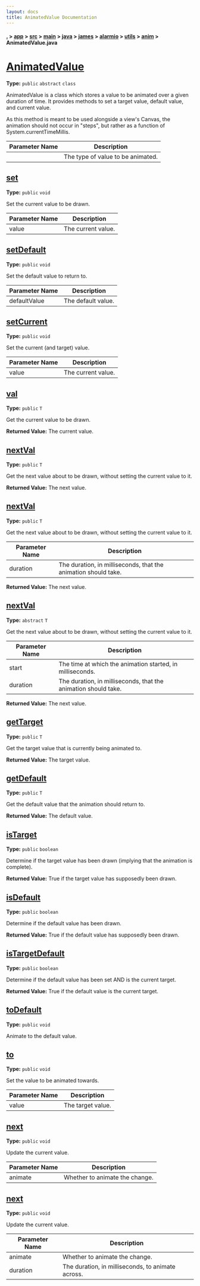 ```yaml
---
layout: docs
title: AnimatedValue Documentation
---
```

#### [.](./../../../../../../../../index) > [app](./../../../../../../../index) > [src](./../../../../../../index) > [main](./../../../../../index) > [java](./../../../../index) > [james](./../../../index) > [alarmio](./../../index) > [utils](./../index) > [anim](./index) > **AnimatedValue.java**

# [AnimatedValue](https://github.com/TheAndroidMaster/Alarmio/blob/master/app/src/main/java/james/alarmio/utils/anim/AnimatedValue.java#L6)

**Type:** `public` `abstract` `class`

AnimatedValue is a class which stores a value to be animated 
over a given duration of time. It provides methods to set a 
target value, default value, and current value. 

As this method is meant to be used alongside a view's Canvas, 
the animation should not occur in "steps", but rather as a 
function of System.currentTimeMillis. 





|Parameter Name|Description|
|-----|-----|
|<T>|The type of value to be animated. |








## [set](https://github.com/TheAndroidMaster/Alarmio/blob/master/app/src/main/java/james/alarmio/utils/anim/AnimatedValue.java#L33)

**Type:** `public` `void`

Set the current value to be drawn. 





|Parameter Name|Description|
|-----|-----|
|value|The current value.  |








## [setDefault](https://github.com/TheAndroidMaster/Alarmio/blob/master/app/src/main/java/james/alarmio/utils/anim/AnimatedValue.java#L42)

**Type:** `public` `void`

Set the default value to return to. 





|Parameter Name|Description|
|-----|-----|
|defaultValue|The default value.  |








## [setCurrent](https://github.com/TheAndroidMaster/Alarmio/blob/master/app/src/main/java/james/alarmio/utils/anim/AnimatedValue.java#L51)

**Type:** `public` `void`

Set the current (and target) value. 





|Parameter Name|Description|
|-----|-----|
|value|The current value.  |








## [val](https://github.com/TheAndroidMaster/Alarmio/blob/master/app/src/main/java/james/alarmio/utils/anim/AnimatedValue.java#L60)

**Type:** `public` `T`

Get the current value to be drawn. 






**Returned Value:**  The current value.  








## [nextVal](https://github.com/TheAndroidMaster/Alarmio/blob/master/app/src/main/java/james/alarmio/utils/anim/AnimatedValue.java#L69)

**Type:** `public` `T`

Get the next value about to be drawn, without setting 
the current value to it. 






**Returned Value:**  The next value.  








## [nextVal](https://github.com/TheAndroidMaster/Alarmio/blob/master/app/src/main/java/james/alarmio/utils/anim/AnimatedValue.java#L79)

**Type:** `public` `T`

Get the next value about to be drawn, without setting 
the current value to it. 





|Parameter Name|Description|
|-----|-----|
|duration|The duration, in milliseconds, that the animation should take.|


**Returned Value:**  The next value.  








## [nextVal](https://github.com/TheAndroidMaster/Alarmio/blob/master/app/src/main/java/james/alarmio/utils/anim/AnimatedValue.java#L91)

**Type:** `abstract` `T`

Get the next value about to be drawn, without setting 
the current value to it. 





|Parameter Name|Description|
|-----|-----|
|start|The time at which the animation started, in milliseconds.|
|duration|The duration, in milliseconds, that the animation should take.|


**Returned Value:**  The next value.  








## [getTarget](https://github.com/TheAndroidMaster/Alarmio/blob/master/app/src/main/java/james/alarmio/utils/anim/AnimatedValue.java#L103)

**Type:** `public` `T`

Get the target value that is currently being animated to. 






**Returned Value:**  The target value.  








## [getDefault](https://github.com/TheAndroidMaster/Alarmio/blob/master/app/src/main/java/james/alarmio/utils/anim/AnimatedValue.java#L112)

**Type:** `public` `T`

Get the default value that the animation should return to. 






**Returned Value:**  The default value.  








## [isTarget](https://github.com/TheAndroidMaster/Alarmio/blob/master/app/src/main/java/james/alarmio/utils/anim/AnimatedValue.java#L121)

**Type:** `public` `boolean`

Determine if the target value has been drawn (implying that 
the animation is complete). 






**Returned Value:**  True if the target value has supposedly been drawn.  








## [isDefault](https://github.com/TheAndroidMaster/Alarmio/blob/master/app/src/main/java/james/alarmio/utils/anim/AnimatedValue.java#L132)

**Type:** `public` `boolean`

Determine if the default value has been drawn. 






**Returned Value:**  True if the default value has supposedly been drawn.  








## [isTargetDefault](https://github.com/TheAndroidMaster/Alarmio/blob/master/app/src/main/java/james/alarmio/utils/anim/AnimatedValue.java#L142)

**Type:** `public` `boolean`

Determine if the default value has been set AND is the current 
target. 






**Returned Value:**  True if the default value is the current target.  








## [toDefault](https://github.com/TheAndroidMaster/Alarmio/blob/master/app/src/main/java/james/alarmio/utils/anim/AnimatedValue.java#L153)

**Type:** `public` `void`

Animate to the default value. 












## [to](https://github.com/TheAndroidMaster/Alarmio/blob/master/app/src/main/java/james/alarmio/utils/anim/AnimatedValue.java#L161)

**Type:** `public` `void`

Set the value to be animated towards. 





|Parameter Name|Description|
|-----|-----|
|value|The target value.  |








## [next](https://github.com/TheAndroidMaster/Alarmio/blob/master/app/src/main/java/james/alarmio/utils/anim/AnimatedValue.java#L171)

**Type:** `public` `void`

Update the current value. 





|Parameter Name|Description|
|-----|-----|
|animate|Whether to animate the change.  |








## [next](https://github.com/TheAndroidMaster/Alarmio/blob/master/app/src/main/java/james/alarmio/utils/anim/AnimatedValue.java#L180)

**Type:** `public` `void`

Update the current value. 





|Parameter Name|Description|
|-----|-----|
|animate|Whether to animate the change.|
|duration|The duration, in milliseconds, to animate across.  |








